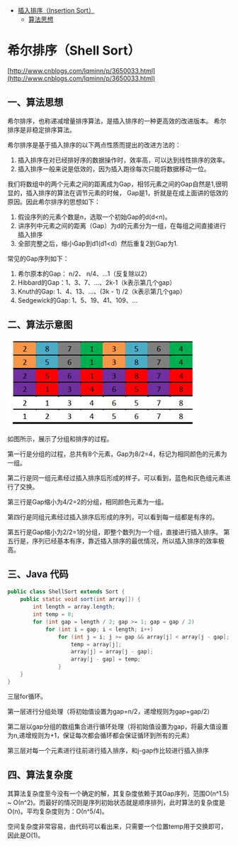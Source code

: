 [TOC levels=1-4]: # " "

- [插入排序（Insertion Sort）](#插入排序insertion-sort)
    - [算法思想](#算法思想)



# 希尔排序（Shell Sort）

[http://www.cnblogs.com/lqminn/p/3650033.html](http://www.cnblogs.com/lqminn/p/3650033.html)

## 一、算法思想

希尔排序，也称递减增量排序算法，是插入排序的一种更高效的改进版本。
希尔排序是非稳定排序算法。

希尔排序是基于插入排序的以下两点性质而提出的改进方法的：

1. 插入排序在对已经排好序的数据操作时，效率高，可以达到线性排序的效率。
2. 插入排序一般来说是低效的，因为插入跑徐每次只能将数据移动一位。

我们将数组中的两个元素之间的距离成为Gap，相邻元素之间的Gap自然是1,很明显的，插入排序的算法在调节元素的时候，
Gap是1，折就是在成上面讲的低效的原因。因此希尔排序的思想如下：

1. 假设序列的元素个数是n，选取一个初始Gap的d(d<n)。
2. 讲序列中元素之间的距离（Gap）为d的元素分为一组，在每组之间直接进行插入排序
3. 全部完整之后，缩小Gap到d1(d1<d）然后重复2到Gap为1.

常见的Gap序列如下：

1. 希尔原本的Gap： n/2、 n/4、...1（反复除以2）
2. Hibbard的Gap：1、3、7、...、2k-1（k表示第几个gap）
3. Knuth的Gap: 1、4、13、...、(3k - 1) /2（k表示第几个gap）
4. Sedgewick的Gap: 1、5、19、41、109、...


## 二、算法示意图

![](../image/071124269503621.jpg)

如图所示，展示了分组和排序的过程。

第一行是分组的过程，总共有8个元素，Gap为8/2=4，标记为相同颜色的元素为一组。

第二行是同一组元素经过插入排序后形成的样子。可以看到，蓝色和灰色组元素进行了交换。

第三行是Gap缩小为4/2=2的分组，相同颜色元素为一组。

第四行是同组元素经过插入排序后形成的序列，可以看到每一组都是有序的。

第五行是Gap缩小为2/2=1的分组，即整个数列为一个组，直接进行插入排序。
第五行是，序列已经基本有序，靠近插入排序的最优情况，所以插入排序的效率极高。



## 三、Java 代码
```java
public class ShellSort extends Sort {
    public static void sort(int array[]) {
        int length = array.length;
        int temp = 0;
        for (int gap = length / 2; gap >= 1; gap = gap / 2)
            for (int i = gap; i < length; i++)
                for (int j = i; j >= gap && array[j] < array[j - gap]; j -= gap) {
                    temp = array[j];
                    array[j] = array[j - gap];
                    array[j - gap] = temp;
                }
    }
}
```

三层for循环。

第一层进行分组处理（将初始值设置为gap=n/2，递增规则为gap=gap/2）

第二层以gap分组的数组集合进行循环处理（将初始值设置为gap，将最大值设置为n,递增规则为+1，保证每次都会循环都会保证循环到所有的元素）

第三层对每一个元素进行往前进行插入排序，和j-gap作比较进行插入排序


## 四、算法复杂度

其算法复杂度至今没有一个确定的解，其复杂度依赖于其Gap序列，范围Ο(n^1.5) ~ Ο(n^2)。而最好的情况则是序列初始状态就是顺序排列，此时算法的复杂度是O(n)。平均复杂度则为：Ο(n^5/4)。

空间复杂度非常容易，由代码可以看出来，只需要一个位置temp用于交换即可，因此是O(1)。